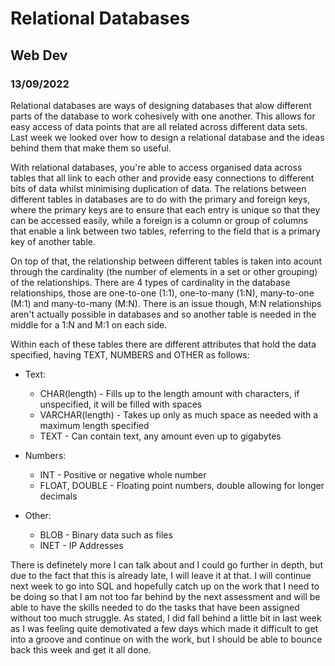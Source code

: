 # Relational Databases
## Web Dev
### 13/09/2022

Relational databases are ways of designing databases that alow different parts of the database to work cohesively with one another. This allows for easy access of data points that are all related across different data sets. Last week we looked over how to design a relational database and the ideas behind them that make them so useful.

With relational databases, you're able to access organised data across tables that all link to each other and provide easy connections to different bits of data whilst minimising duplication of data. The relations between different tables in databases are to do with the primary and foreign keys, where the primary keys are to ensure that each entry is unique so that they can be accessed easily, while a foreign is a column or group of columns that enable a link between two tables, referring to the field that is a primary key of another table.

On top of that, the relationship between different tables is taken into acount through the cardinality (the number of elements in a set or other grouping) of the relationships. There are 4 types of cardinality in the database relationships, those are one-to-one (1:1), one-to-many (1:N), many-to-one (M:1) and many-to-many (M:N). There is an issue though, M:N relationships aren't actually possible in databases and so another table is needed in the middle for a 1:N and M:1 on each side.

Within each of these tables there are different attributes that hold the data specified, having TEXT, NUMBERS and OTHER as follows:

* Text:
    * CHAR(length) - Fills up to the length amount with characters, if unspecified, it will be filled with spaces
    * VARCHAR(length) - Takes up only as much space as needed with a maximum length specified
    * TEXT - Can contain text, any amount even up to gigabytes

* Numbers:
    * INT - Positive or negative whole number
    * FLOAT, DOUBLE - Floating point numbers, double allowing for longer decimals

* Other:
    * BLOB - Binary data such as files
    * INET - IP Addresses

There is definetely more I can talk about and I could go further in depth, but due to the fact that this is already late, I will leave it at that. I will continue next week to go into SQL and hopefully catch up on the work that I need to be doing so that I am not too far behind by the next assessment and will be able to have the skills needed to do the tasks that have been assigned without too much struggle. As stated, I did fall behind a little bit in last week as I was feeling quite demotivated a few days which made it difficult to get into a groove and continue on with the work, but I should be able to bounce back this week and get it all done.